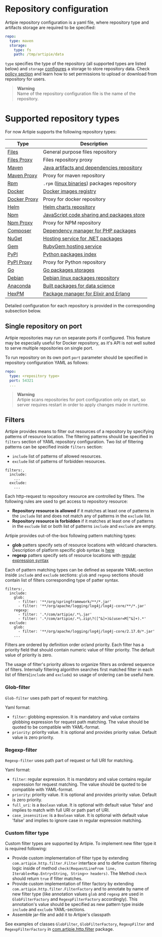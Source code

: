 # Repository configuration

Artipie repository configuration is a yaml file, where repository type and artifacts storage are required
to be specified:
```yaml
repo:
  type: maven
  storage: 
    type: fs
    path: /tmp/artipie/data
```
`type` specifies the type of the repository (all supported types are listed below) and `storage` 
[configures](./Configuration-Storage) a storage to store repository data. Check [policy section](./Configuration-Policy)
and learn how to set permissions to upload or download from repository for users. 

> **Warning**  
> Name of the repository configuration file is the name of the repository.

# Supported repository types

For now Artipie supports the following repository types:

| Type                             | Description                                                                               |
|----------------------------------|-------------------------------------------------------------------------------------------|
| [Files](file)                    | General purpose files repository                                                          |
| [Files Proxy](file-proxy-mirror) | Files repository proxy                                                                    |
| [Maven](maven)                   | [Java artifacts and dependencies repository](https://maven.apache.org/what-is-maven.html) |
| [Maven Proxy](maven-proxy)       | Proxy for maven repository                                                                |
| [Rpm](rpm)                       | `.rpm` ([linux binaries](https://rpm-packaging-guide.github.io/)) packages repository     |
| [Docker](docker)                 | [Docker images registry](https://docs.docker.com/registry/)                               |
| [Docker Proxy](docker-proxy)     | Proxy for docker repository                                                               |
| [Helm](helm)                     | [Helm charts repository](https://helm.sh/docs/topics/chart_repository/)                   |
| [Npm](npm)                       | [JavaScript code sharing and packages store](https://www.npmjs.com/)                      |
| [Npm Proxy](npm-proxy)           | Proxy for NPM repository                                                                  |
| [Composer](composer)             | [Dependency manager for PHP packages](https://getcomposer.org/)                           |
| [NuGet](nuget)                   | [Hosting service for .NET packages](https://www.nuget.org/packages)                       |
| [Gem](gem)                       | [RubyGem hosting service](https://rubygems.org/)                                          |
| [PyPI](pypi)                     | [Python packages index](https://pypi.org/)                                                |
| [PyPI Proxy](pypi-proxy)         | Proxy for Python repository                                                               |
| [Go](go)                         | [Go packages storages](https://golang.org/cmd/go/#hdr-Module_proxy_protocol)              |
| [Debian](debian)                 | [Debian linux packages repository](https://wiki.debian.org/DebianRepository/Format)       |
| [Anaconda](anaconda)             | [Built packages for data science](https://www.anaconda.com/)                              |
| [HexPM](hexpm)                   | [Package manager for Elixir and Erlang](https://www.hex.pm/)                              |

Detailed configuration for each repository is provided in the corresponding subsection below.

## Single repository on port

Artipie repositories may run on separate ports if configured.
This feature may be especially useful for Docker repository,
as it's API is not well suited to serve multiple repositories on single port.

To run repository on its own port
`port` parameter should be specified in repository configuration YAML as follows:

```yaml
repo:
  type: <repository type>
  port: 54321
  ...
```

> **Warning**  
> Artipie scans repositories for port configuration only on start, 
> so server requires restart in order to apply changes made in runtime.
 
## Filters

Artipie provides means to filter out resources of a repository by specifying patterns of resource location.
The filtering patterns should be specified in ``filters`` section of YAML repository configuration.
Two list of filtering patterns can be specified inside ``filters`` section:
- ``include`` list of patterns of allowed resources.
- ``exclude`` list of patterns of forbidden resources.
```
filters:,
  include:
    ...
  exclude:
    ...
```
Each http-request to repository resource are controlled by filters.
The following rules are used to get access to repository resource:
- **Repository resource is allowed** if it matches at least one of patterns in the ``include`` list and does not match any of patterns in the ``exclude`` list.
- **Repository resource is forbidden** if it matches at least one of patterns in the ``exclude`` list or both list of patterns ``include`` and ``exclude`` are empty.

Artipie provides out-of-the-box following pattern matching types:
- **glob** patters specify sets of resource locations with wildcard characters. Description of platform specific glob syntax is [here](https://docs.oracle.com/en/java/javase/11/docs/api/java.base/java/nio/file/FileSystem.html#getPathMatcher(java.lang.String))
- **regexp** patters specify sets of resource locations with [regular expression syntax](https://docs.oracle.com/en/java/javase/11/docs/api/java.base/java/util/regex/Pattern.html)

Each of pattern matching types can be defined as separate YAML-section inside ``include`` and ``exclude`` sections:
``glob`` and ``regexp`` sections should contain list of filters corresponding type of patter syntax.
```
filters:,
  include:
    glob:
      - filter: '**/org/springframework/**/*.jar'
      - filter: '**/org/apache/logging/log4j/log4j-core/**/*.jar'
    regexp:
      - filter: '.*/com/artipie/.*\.jar'  
      - filter: '.*/com/artipie/.*\.zip\?([^&]+)&(user=M[^&]+).*'  
  exclude:
    glob:
      - filter: '**/org/apache/logging/log4j/log4j-core/2.17.0/*.jar'
    ...
```

Filters are ordered by definition order or/and priority. Each filter has a priority field that should contain numeric value of filter priority. The default value of priority is zero.

The usage of filter's priority allows to organize filters as ordered sequence of filters.
Internally filtering algorithm searches first matched filter in each list of filters(``include`` and ``exclude``) so usage of ordering can be useful here.

### Glob-filter
``Glob-filter`` uses path part of request for matching.

Yaml format:
- ``filter``: globbing expression. It is mandatory and value contains globbing expression for request path matching. The value should be quoted to be compatible with YAML-format.
- ``priority``: priority value. It is optional and provides priority value. Default value is zero priority.

### Regexp-filter
``Regexp-filter`` uses path part of request or full URI for matching.

Yaml format:
- ``filter``: regular expression. It is mandatory and value contains regular expression for request matching. The value should be quoted to be compatible with YAML-format.
- ``priority``: priority value. It is optional and provides priority value. Default is zero priority.
- ``full_uri``: is a ``Boolean`` value. It is optional with default value 'false' and implies to match with full URI or path part of URI.
- ``case_insensitive``: is a ``Boolean`` value. It is optional with default value 'false' and implies to ignore case in regular expression matching.

### Custom filter type
Custom filter types are supported by Artipie. To implement new filter type it is required following:
- Provide custom implementation of filter type by extending ``com.artipie.http.filter.Filter`` interface 
and to define custom filtering logic inside of method ``check(RequestLineFrom line, Iterable<Map.Entry<String, String>> headers)``. 
The Method ``check`` should return ``true`` if filter matches.
- Provide custom implementation of filter factory by extending ``com.artipie.http.filter.FilterFactory`` and to annotate by name of new filter type (like annotation values ``glob`` and ``regexp`` are used in ``GlobFilterFactory`` and ``RegexpFilterFactory`` accordingly).
This annotation's value should be specified as new pattern type inside ``include`` and ``exclude`` YAML-sections.
- Assemble jar-file and add it to Artipie's classpath

See examples of classes ``GlobFilter``, ``GlobFilterFactory``, ``RegexpFilter`` and ``RegexpFilterFactory`` in [com.artipie.http.filter](https://github.com/artipie/http/tree/master/src/main/java/com/artipie/http/filter) package.
 